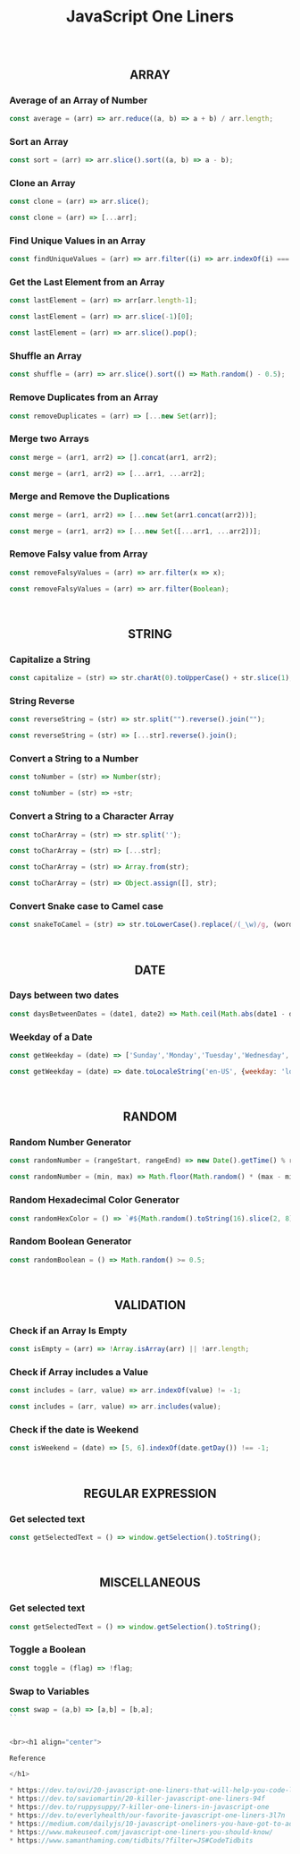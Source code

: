 <h1 align="center"> 

JavaScript One Liners 

</h1>

<br><h2 align="center"> ARRAY </h2>

### Average of an Array of Number

```JavaScript
const average = (arr) => arr.reduce((a, b) => a + b) / arr.length;
```

### Sort an Array

```JavaScript
const sort = (arr) => arr.slice().sort((a, b) => a - b);
```

### Clone an Array

```JavaScript
const clone = (arr) => arr.slice();
```

```JavaScript
const clone = (arr) => [...arr];
```

### Find Unique Values in an Array

```JavaScript
const findUniqueValues = (arr) => arr.filter((i) => arr.indexOf(i) === arr.lastIndexOf(i));
```

### Get the Last Element from an Array

```JavaScript
const lastElement = (arr) => arr[arr.length-1];
```

```JavaScript
const lastElement = (arr) => arr.slice(-1)[0];
```

```JavaScript
const lastElement = (arr) => arr.slice().pop();
```


### Shuffle an Array

```JavaScript
const shuffle = (arr) => arr.slice().sort(() => Math.random() - 0.5);
```

### Remove Duplicates from an Array

```JavaScript
const removeDuplicates = (arr) => [...new Set(arr)];
```

### Merge two Arrays

```JavaScript
const merge = (arr1, arr2) => [].concat(arr1, arr2);
```

```JavaScript
const merge = (arr1, arr2) => [...arr1, ...arr2];
```

### Merge and Remove the Duplications

```JavaScript
const merge = (arr1, arr2) => [...new Set(arr1.concat(arr2))];
```

```JavaScript
const merge = (arr1, arr2) => [...new Set([...arr1, ...arr2])];
```

### Remove Falsy value from Array

```JavaScript
const removeFalsyValues = (arr) => arr.filter(x => x);
```

```JavaScript
const removeFalsyValues = (arr) => arr.filter(Boolean);
```

<br><h2 align="center"> STRING </h2>

### Capitalize a String

```JavaScript
const capitalize = (str) => str.charAt(0).toUpperCase() + str.slice(1);
```

### String Reverse

```JavaScript
const reverseString = (str) => str.split("").reverse().join("");
```

```JavaScript
const reverseString = (str) => [...str].reverse().join();
```

### Convert a String to a Number

```JavaScript
const toNumber = (str) => Number(str);
```

```JavaScript
const toNumber = (str) => +str;
```

### Convert a String to a Character Array

```JavaScript
const toCharArray = (str) => str.split('');
```

```JavaScript
const toCharArray = (str) => [...str];
```

```JavaScript
const toCharArray = (str) => Array.from(str);
```

```JavaScript
const toCharArray = (str) => Object.assign([], str);
```

### Convert Snake case to Camel case

```JavaScript
const snakeToCamel = (str) => str.toLowerCase().replace(/(_\w)/g, (word) => word.toUpperCase().substr(1));
```

<br><h2 align="center"> DATE </h2>

### Days between two dates

```JavaScript
const daysBetweenDates = (date1, date2) => Math.ceil(Math.abs(date1 - date2) / (1000 * 60 * 60 * 24));
```

### Weekday of a Date

```JavaScript
const getWeekday = (date) => ['Sunday','Monday','Tuesday','Wednesday','Thursday','Friday','Saturday'][date.getDay()];
```

```JavaScript
const getWeekday = (date) => date.toLocaleString('en-US', {weekday: 'long'});
```

<br><h2 align="center"> RANDOM </h2>

### Random Number Generator

```JavaScript
const randomNumber = (rangeStart, rangeEnd) => new Date().getTime() % rangeEnd + rangeStart;
```

```JavaScript
const randomNumber = (min, max) => Math.floor(Math.random() * (max - min + 1) + min);
```

### Random Hexadecimal Color Generator

```JavaScript
const randomHexColor = () => `#${Math.random().toString(16).slice(2, 8).padEnd(6, '0')}`;
```

### Random Boolean Generator
```JavaScript
const randomBoolean = () => Math.random() >= 0.5;
```

<br><h2 align="center"> VALIDATION </h2>

### Check if an Array Is Empty

```JavaScript
const isEmpty = (arr) => !Array.isArray(arr) || !arr.length;
```

### Check if Array includes a Value

```JavaScript
const includes = (arr, value) => arr.indexOf(value) != -1;
```

```JavaScript
const includes = (arr, value) => arr.includes(value);
```

### Check if the date is Weekend

```JavaScript
const isWeekend = (date) => [5, 6].indexOf(date.getDay()) !== -1;
```

<br><h2 align="center"> REGULAR EXPRESSION </h2>

### Get selected text

```JavaScript
const getSelectedText = () => window.getSelection().toString();
```

<br><h2 align="center"> MISCELLANEOUS </h2>

### Get selected text

```JavaScript
const getSelectedText = () => window.getSelection().toString();
```

### Toggle a Boolean

```JavaScript
const toggle = (flag) => !flag;
```

### Swap to Variables

```JavaScript
const swap = (a,b) => [a,b] = [b,a];
``


<br><h1 align="center"> 

Reference 

</h1>

* https://dev.to/ovi/20-javascript-one-liners-that-will-help-you-code-like-a-pro-4ddc
* https://dev.to/saviomartin/20-killer-javascript-one-liners-94f
* https://dev.to/ruppysuppy/7-killer-one-liners-in-javascript-one
* https://dev.to/everlyhealth/our-favorite-javascript-one-liners-3l7n
* https://medium.com/dailyjs/10-javascript-oneliners-you-have-got-to-add-your-arsenal-as-a-developer-b733cbb973b2
* https://www.makeuseof.com/javascript-one-liners-you-should-know/
* https://www.samanthaming.com/tidbits/?filter=JS#CodeTidbits
